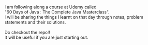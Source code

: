I am following along a course at Udemy called\
"60 Days of Java : The Complete Java Masterclass".\
I will be sharing the things I learnt on that day through notes, problem statements and their solutions.\
\
Do checkout the repo!!\
It will be useful if you are just starting out.